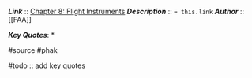 ***Link***      :: [Chapter 8: Flight Instruments](https://www.faa.gov/sites/faa.gov/files/regulations_policies/handbooks_manuals/aviation/phak/10_phak_ch8.pdf)
***Description***      :: `= this.link`
***Author*** :: [[FAA]]

***Key Quotes***:
* 

#source #phak 

#todo :: add key quotes
